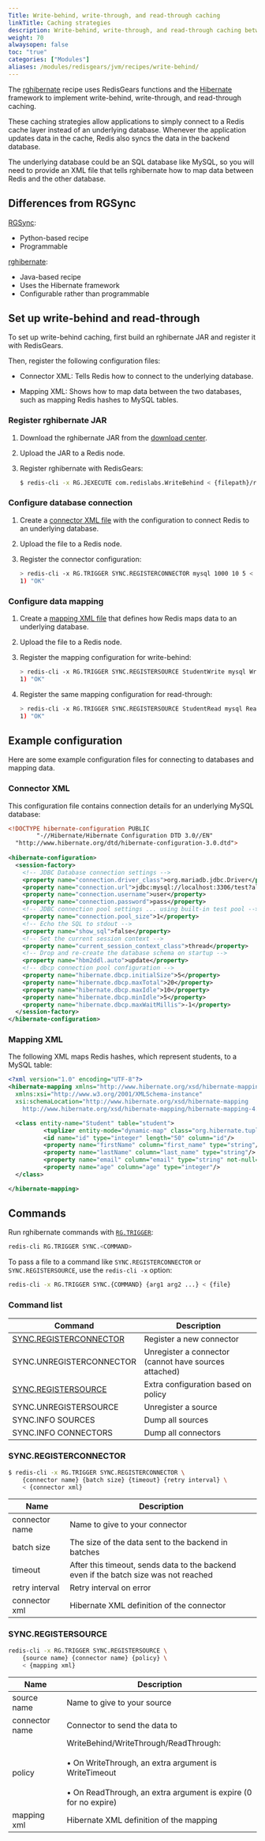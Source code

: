 ```yaml
---
Title: Write-behind, write-through, and read-through caching
linkTitle: Caching strategies
description: Write-behind, write-through, and read-through caching between Redis and other databases (SQL or NoSQL).
weight: 70
alwaysopen: false
toc: "true"
categories: ["Modules"]
aliases: /modules/redisgears/jvm/recipes/write-behind/
---
```


The [rghibernate](https://github.com/RedisGears/rghibernate) recipe uses RedisGears functions and the [Hibernate](https://hibernate.org/) framework to implement write-behind, write-through, and read-through caching.

These caching strategies allow applications to simply connect to a Redis cache layer instead of an underlying database. Whenever the application updates data in the cache, Redis also syncs the data in the backend database.

The underlying database could be an SQL database like MySQL, so you will need to provide an XML file that tells rghibernate how to map data between Redis and the other database.

## Differences from RGSync

[RGSync](https://github.com/RedisGears/rgsync):
- Python-based recipe
- Programmable

[rghibernate](https://github.com/RedisGears/rghibernate):
- Java-based recipe
- Uses the Hibernate framework
- Configurable rather than programmable

## Set up write-behind and read-through

To set up write-behind caching, first build an rghibernate JAR and register it with RedisGears.

Then, register the following configuration files:

- Connector XML: Tells Redis how to connect to the underlying database.

- Mapping XML: Shows how to map data between the two databases, such as mapping Redis hashes to MySQL tables.

### Register rghibernate JAR

1. Download the rghibernate JAR from the [download center](https://redis.com/redis-enterprise-software/download-center/modules/).

1. Upload the JAR to a Redis node.

1. Register rghibernate with RedisGears:

    ```sh
    $ redis-cli -x RG.JEXECUTE com.redislabs.WriteBehind < {filepath}/rghibernate-0.1.1-jar-with-dependencies.jar
    ```

### Configure database connection

1. Create a [connector XML file](#connector-xml) with the configuration to connect Redis to an underlying database.

1. Upload the file to a Redis node.

1. Register the connector configuration:

    ```sh
    > redis-cli -x RG.TRIGGER SYNC.REGISTERCONNECTOR mysql 1000 10 5 < src/test/resources/mysql_hibernate.cfg.xml 
    1) "OK"
    ```

### Configure data mapping

1. Create a [mapping XML file](#mapping-xml) that defines how Redis maps data to an underlying database.

1. Upload the file to a Redis node.

1. Register the mapping configuration for write-behind:

    ```sh
    > redis-cli -x RG.TRIGGER SYNC.REGISTERSOURCE StudentWrite mysql WriteBehind < src/test/resources/Student.hbm.xml 
    1) "OK"
    ````

1. Register the same mapping configuration for read-through:

    ```sh
    > redis-cli -x RG.TRIGGER SYNC.REGISTERSOURCE StudentRead mysql ReadThrough 0 < src/test/resources/Student.hbm.xml 
    1) "OK"
    ````
## Example configuration

Here are some example configuration files for connecting to databases and mapping data.

### Connector XML

This configuration file contains connection details for an underlying MySQL database:

```xml
<!DOCTYPE hibernate-configuration PUBLIC
        "-//Hibernate/Hibernate Configuration DTD 3.0//EN"
  "http://www.hibernate.org/dtd/hibernate-configuration-3.0.dtd">
        
<hibernate-configuration>
  <session-factory>
    <!-- JDBC Database connection settings -->
    <property name="connection.driver_class">org.mariadb.jdbc.Driver</property>
    <property name="connection.url">jdbc:mysql://localhost:3306/test?allowPublicKeyRetrieval=true&amp;useSSL=false</property>
    <property name="connection.username">user</property>
    <property name="connection.password">pass</property>
    <!-- JDBC connection pool settings ... using built-in test pool -->
    <property name="connection.pool_size">1</property>
    <!-- Echo the SQL to stdout -->
    <property name="show_sql">false</property>
    <!-- Set the current session context -->
    <property name="current_session_context_class">thread</property>
    <!-- Drop and re-create the database schema on startup -->
    <property name="hbm2ddl.auto">update</property>
    <!-- dbcp connection pool configuration -->
    <property name="hibernate.dbcp.initialSize">5</property>
    <property name="hibernate.dbcp.maxTotal">20</property>
    <property name="hibernate.dbcp.maxIdle">10</property>
    <property name="hibernate.dbcp.minIdle">5</property>
    <property name="hibernate.dbcp.maxWaitMillis">-1</property>
  </session-factory>
</hibernate-configuration>
```

### Mapping XML

The following XML maps Redis hashes, which represent students, to a MySQL table:

```xml
<?xml version="1.0" encoding="UTF-8"?>
<hibernate-mapping xmlns="http://www.hibernate.org/xsd/hibernate-mapping"
  xmlns:xsi="http://www.w3.org/2001/XMLSchema-instance"
  xsi:schemaLocation="http://www.hibernate.org/xsd/hibernate-mapping
    http://www.hibernate.org/xsd/hibernate-mapping/hibernate-mapping-4.0.xsd">

  <class entity-name="Student" table="student">
          <tuplizer entity-mode="dynamic-map" class="org.hibernate.tuple.entity.DynamicMapEntityTuplizer"/>
          <id name="id" type="integer" length="50" column="id"/>
          <property name="firstName" column="first_name" type="string"/>
          <property name="lastName" column="last_name" type="string"/>
          <property name="email" column="email" type="string" not-null="true"/>
          <property name="age" column="age" type="integer"/>
  </class>

</hibernate-mapping>
```
## Commands

Run rghibernate commands with [`RG.TRIGGER`](http://oss.redis.com/redisgears/commands.html#rgtrigger):

```sh
redis-cli RG.TRIGGER SYNC.<COMMAND>
```

To pass a file to a command like `SYNC.REGISTERCONNECTOR` or `SYNC.REGISTERSOURCE`, use the <nobr>`redis-cli -x`</nobr> option:

```sh
redis-cli -x RG.TRIGGER SYNC.{COMMAND} {arg1 arg2 ...} < {file}
```

### Command list

| Command | Description |
|---------|-------------|
| [SYNC.REGISTERCONNECTOR](#syncregisterconnector) | Register a new connector |
| SYNC.UNREGISTERCONNECTOR | Unregister a connector (cannot have sources attached) |
| [SYNC.REGISTERSOURCE](#syncregistersource) | Extra configuration based on policy |
| SYNC.UNREGISTERSOURCE | Unregister a source |
| SYNC.INFO SOURCES | Dump all sources |
| SYNC.INFO CONNECTORS | Dump all connectors |

### SYNC.REGISTERCONNECTOR

```sh
$ redis-cli -x RG.TRIGGER SYNC.REGISTERCONNECTOR \
    {connector name} {batch size} {timeout} {retry interval} \
    < {connector xml}
```

| Name | Description |
|------|-------------|
| connector name | Name to give to your connector |
| batch size | The size of the data sent to the backend in batches |
| timeout | After this timeout, sends data to the backend even if the batch size was not reached |
| retry interval | Retry interval on error |
| connector xml | Hibernate XML definition of the connector |

### SYNC.REGISTERSOURCE

```sh
redis-cli -x RG.TRIGGER SYNC.REGISTERSOURCE \
    {source name} {connector name} {policy} \
    < {mapping xml}
```

| Name | Description |
|------|-------------|
| source name | Name to give to your source |
| connector name | Connector to send the data to |
| policy | WriteBehind/WriteThrough/ReadThrough: <br></br>• On WriteThrough, an extra argument is WriteTimeout <br></br>• On ReadThrough, an extra argument is expire (0 for no expire) |
| mapping xml | Hibernate XML definition of the mapping |

